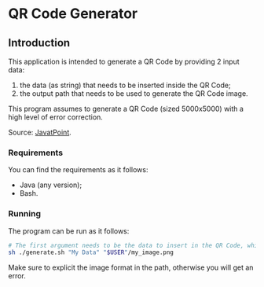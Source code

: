 # QR Code Generator

## Introduction

This application is intended to generate a QR Code by providing 2 input data:

1. the data (as string) that needs to be inserted inside the QR Code;
2. the output path that needs to be used to generate the QR Code image.

This program assumes to generate a QR Code (sized 5000x5000) with a high level of error correction.

Source: [JavatPoint](https://www.javatpoint.com/generating-qr-code-in-java).

### Requirements

You can find the requirements as it follows:

- Java (any version);
- Bash.

### Running

The program can be run as it follows:

```bash
# The first argument needs to be the data to insert in the QR Code, while the second one needs to be the output path in which the image will be stored
sh ./generate.sh "My Data" "$USER"/my_image.png
```

Make sure to explicit the image format in the path, otherwise you will get an error.